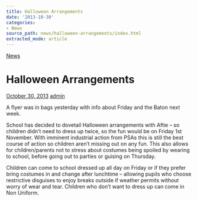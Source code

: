 ```yaml
---
title: Halloween Arrangements
date: '2013-10-30'
categories:
- News
source_path: news/halloween-arrangements/index.html
extracted_mode: article
---
```

[News](/news/)

# Halloween Arrangements

[October 30, 2013](/news/halloween-arrangements/) [admin](author/admin/)

A flyer was in bags yesterday with info about Friday and the Baton next week.

School has decided to dovetail Halloween arrangements with Aftie – so children didn’t need to dress up twice, so the fun would be on Friday 1st November. With imminent industrial action from PSAs this is still the best course of action so children aren’t missing out on any fun. This also allows for children/parents not to stress about costumes being spoiled by wearing to school, before going out to parties or guising on Thursday.

Children can come to school dressed up all day on Friday or if they prefer bring costumes in and change after lunchtime – allowing pupils who choose restrictive disguises to enjoy breaks outside if weather permits without worry of wear and tear. Children who don’t want to dress up can come in Non Uniform.
